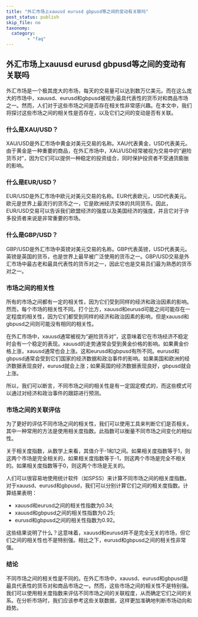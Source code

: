 ```yaml
---
title: "外汇市场上xauusd eurusd gbpusd等之间的变动有关联吗"
post_status: publish
skip_file: no
taxonomy:
  category:
        - "faq"
---
```


## 外汇市场上xauusd eurusd gbpusd等之间的变动有关联吗

外汇市场是一个极其庞大的市场，每天的交易量可以达到数万亿美元。而在这么庞大的市场中，xauusd、eurusd和gbpusd被视为最具代表性的货币对和商品市场之一。然而，人们对于这些市场之间是否存在相关性非常感兴趣。在本文中，我们将探讨这些市场之间的相关性是否存在，以及它们之间的变动是否有关联。

### 什么是XAU/USD？

XAU/USD是外汇市场中黄金对美元交易的名称。XAU代表黄金，USD代表美元。由于黄金是一种重要的商品，在外汇市场中，XAU/USD经常被视为交易中的“避险货币对”，因为它们可以提供一种稳定的投资组合，同时保护投资者不受通货膨胀的影响。

### 什么是EUR/USD？

EUR/USD是外汇市场中欧元对美元交易的名称。EUR代表欧元，USD代表美元。欧元是世界上最流行的货币之一，它是欧洲经济实体的共同货币。因此，EUR/USD交易可以告诉我们欧盟经济的强度以及美国经济的强度，并且它对于许多投资者来说是非常重要的市场。

### 什么是GBP/USD？

GBP/USD是外汇市场中英镑对美元交易的名称。GBP代表英镑，USD代表美元。英镑是英国的货币，也是世界上最早被广泛使用的货币之一。GBP/USD交易是外汇市场中最古老和最具代表性的货币对之一，因此它也是交易员们最为熟悉的货币对之一。

### 市场之间的相关性

所有的市场之间都有一定的相关性，因为它们受到同样的经济和政治因素的影响。然而，每个市场的相关性不同。打个比方，xauusd和eurusd可能之间可能存在一定程度的相关性，因为它们都受到同样的经济和政治因素的影响，但是xauusd和gbpusd之间则可能没有相同的相关性。

在外汇市场中，xauusd通常被视为“避险货币对”，这意味着它在市场经济不稳定时会有一个稳定的表现。xauusd的走势通常会受到黄金价格的影响。如果黄金价格上涨，xauusd通常也会上涨。这和eurusd和gbpusd有所不同。eurusd和gbpusd通常会受到它们国家的经济数据和政治事件的影响。如果美国和欧洲的经济数据表现良好，eurusd就会上涨；如果英国的经济数据表现良好，gbpusd就会上涨。

所以，我们可以断言，不同市场之间的相关性是有一定固定模式的，而这些模式可以通过对经济和政治事件的跟踪进行预测。

### 市场之间的关联评估

为了更好的评估不同市场之间的相关性，我们可以使用工具来判断它们是否相关。其中一种常用的方法是使用相关度指数。此指数可以衡量不同市场之间变化的相似性。

关于相关度指数，从数学上来看，其值介于-1和1之间。如果相关度指数等于1，则这两个市场是完全相关的，如果相关度指数等于-1，则这两个市场是完全不相关的。如果相关度指数等于0，则这两个市场是无关的。

人们可以很容易地使用统计软件（如SPSS）来计算不同市场之间的相关度指数。对于xauusd、eurusd和gbpusd，我们可以分别计算它们之间的相关度指数。计算结果表明：

- xauusd和eurusd之间的相关性指数为0.34;
- xauusd和gbpusd之间的相关性指数为0.25;
- eurusd和gbpusd之间的相关性指数为0.92。

这些结果说明了什么？这意味着，xauusd和eurusd并不是完全无关的市场，但它们之间的相关性也不是特别强。相比之下，eurusd和gbpusd之间的相关性非常强。

### 结论

不同市场之间的相关性是不同的。在外汇市场中，xauusd、eurusd和gbpusd是最具代表性的货币对和商品市场之一。然而，这些市场之间的相关性不是特别强。我们可以使用相关度指数来评估不同市场之间的关联程度，从而确定它们之间的关系。在分析市场时，我们应该参考这些关联数据，这样更加准确地判断市场动向和趋势。
